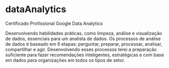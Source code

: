 # dataAnalytics
Certificado Profissional Google Data Analytics

Desenvolvendo habilidades práticas, como limpeza, análise e visualização de dados, essenciais para um analista de dados.
Os processos de análise de dados é baseado em 6 etapas: perguntar, preparar, processar, analisar, compartilhar e agir.
Desenvolvendo esses processos terei a preparação suficiente para fazer recomendações inteligentes, estratégicas e com base em dados para organizações em todos os tipos de setor.
